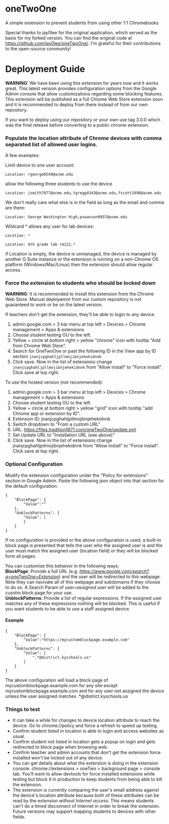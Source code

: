 # oneTwoOne
A simple extension to prevent students from using other 1:1 Chromebooks

Special thanks to jay0lee for the original application, which served as the basis for my forked version. You can find the original code at https://github.com/jay0lee/oneTwoOne/. I'm grateful for their contributions to the open-source community!

# Deployment Guide
__WARNING__: We have been using this extension for years now and it works great. This latest version provides configuration options from the Google Admin console that allow customizations regarding some blocking features. This extension will be published as a full Chrome Web Store extension soon and it is recommended to deploy from there instead of from our own repository.

If you want to deploy using our repository or your own use tag 3.0.0 which was the final release before converting to a public chrome extension.

### Populate the location attribute of Chrome devices with comma separated list of allowed user logins.

A few examples:

Limit device to one user account:
```
Location: rgeorge6549@acme.edu
```
allow the following three students to use the device
```
Location: jsmith7877@acme.edu,tgregg4343@acme.edu,fscott2498@acme.edu
```
We don't really care what else is in the field as long as the email and comma are there:
```
Location: George Washington High,pswanson0937@acme.edu
```
Wildcard * allows any user for lab devices:
```
Location: *

Location: 4th grade lab rm122,*
```
if Location is empty, the device is unmanaged, the device is managed by another G Suite instance or the extension is running on a non-Chrome OS platform (Windows/Mac/Linux) then the extension should allow regular access.

### Force the extension to students who should be locked down
__WARNING__: It is recommended to install this extension from the Chrome Web Store. Manual deployemnt from our custom repository is not guaranteed to work or be on the latest version.

If teachers don't get the extension, they'll be able to login to any device.
1. admin.google.com > 3 bar menu at top left > Devices > Chrome management > Apps & extensions
1. Choose student testing OU to the left.
1. Yellow + circle at bottom right > yellow "chrome" icon with tooltip "Add from Chrome Web Store".
1. Search for OneTwoOne or past the following ID in the View app by ID section ```jnanjcpghahljpllmojibnjehekidnnk```
1. Click save. Now in the list of extensions change ```jnanjcpghahljpllmojibnjehekidnnk``` from "Allow install" to "Force install". Click save at top right.

To use the hosted version (not recommended):  
1. admin.google.com > 3 bar menu at top left > Devices > Chrome management > Apps & extensions
1. Choose student testing OU to the left.
1. Yellow + circle at bottom right > yellow "grid" icon with tooltip "add Chrome app or extension by ID".
1. Extension ID: jnanjcpghahljpllmojibnjehekidnnk
1. Switch dropdown to "From a custom URL"
1. URL: https://files.tradition1871.com/oneTwoOne/update.xml
1. Set Update URL to "Installation URL (see above)"
1. Click save. Now in the list of extensions change jnanjcpghahljpllmojibnjehekidnnk from "Allow install" to "Force install". Click save at top right.

### Optional Configuration
Modify the extension configuration under the "Policy for extensions" section in Google Admin. Paste the following json object into that section for the default configuration:
```
{
    "BlockPage": {
        "Value":""
    },
    "UnblockPatterns": {
        "Value": [
        ]
    }
}
```
If no configuration is provided or the above configuration is used, a built-in block page is presented that tells the user who the assigned user is and the user must match the assigned user (location field) or they will be blocked form all pages.

You can customize this behaivor in the following ways:  
__BlockPage__: Provide a full URL (e.g. _https://www.google.com/search?q=oneTwoOne+Extension_) and the user will be redirected to this webpage. Note they can navivate all of this webpage and subdomains if they choose to do so. A Search Param of user=*assigned user* will be added to the cusotm block page for your use.  
__UnblockPatterns__: Provide a list of regular expressions. If the assigned user matches any of these expressions nothing will be blocked. This is useful if you want students to be able to use a staff assigned device.

#### Example
```
{
    "BlockPage": {
        "Value":"https://mycustomblockpage.example.com"
    },
    "UnblockPatterns": {
        "Value": [
            ".*@district.kyschools.us"
        ]
    }
}
```
The above configuration will load a block page of mycustomblockpage.example.com for any site except mycustomblockpage.example.com and for any user not assigned the device unless the user assigned matches .*@district.kyschools.us

### Things to test
- It can take a while for changes to device location attribute to reach the device. Go to chrome://policy and force a refresh to speed up testing.
- Confirm student listed in location is able to login and access websites as usual.
- Confirm student not listed in location gets a popup on login and gets redirected to block page when browsing web.
- Confirm teacher and admin accounts that don't get the extension force installed won't be locked out of any device.
- You can get details about what the extension is doing in the extension console. chrome://extensions > oneTwo > background page > console tab. You'll want to allow devtools for force installed extensions while testing but block it in production to keep students from being able to kill the extension.
- The extension is currently comparing the user's email address against the device's location attribute because both of these attributes can be read by the extension _without Internet access_. This means students can't do a timed disconnect of Internet in order to break the extension. Future versions may support mapping students to devices with other fields.
